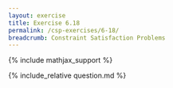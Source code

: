 ```yaml
---
layout: exercise
title: Exercise 6.18
permalink: /csp-exercises/6-18/
breadcrumb: Constraint Satisfaction Problems
---
```


{% include mathjax_support %}

<div><i class="arrow-up" data-chapter="csp-exercises" data-exercise="ex_18" data-rating="0"></i></div>
{% include_relative question.md %}
